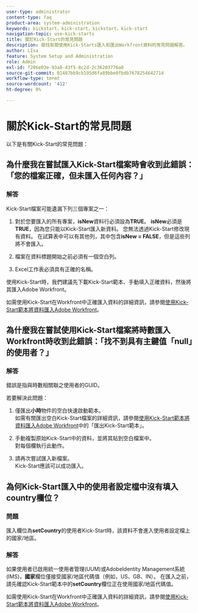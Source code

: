 ```yaml
---
user-type: administrator
content-type: faq
product-area: system-administration
keywords: kickstart，kick-start，kickstart，kick-start
navigation-topic: use-kick-starts
title: 關於Kick-Start的常見問題
description: 尋找有關使用Kick-Starts匯入和匯出Workfront資料的常見問題解答。
author: LIsa
feature: System Setup and Administration
role: Admin
exl-id: f286e03e-93a8-43f5-8c2d-2c36203776a8
source-git-commit: 01487bb9cb195d6fa89bbe0fbdb7678254642714
workflow-type: tm+mt
source-wordcount: '412'
ht-degree: 0%

---
```


# 關於Kick-Start的常見問題

以下是有關Kick-Start的常見問題：

## 為什麼我在嘗試匯入Kick-Start檔案時會收到此錯誤：「您的檔案正確，但未匯入任何內容？」

### 解答

Kick-Start檔案可能遺漏下列三個專案之一：

1. 對於您要匯入的所有專案，**isNew**&#x200B;資料行必須設為&#x200B;**TRUE**。 **isNew**&#x200B;必須是&#x200B;**TRUE**，因為您只能以Kick-Start匯入新資料。 您無法透過Kick-Start修改現有資料。 在試算表中可以有其他列，其中包含&#x200B;**isNew = FALSE**，但是這些列將不會匯入。

1. 檔&#x200B;案在資料標題開始之前必須有一個空白列。
1. Excel&#x200B;工作表必須具有正確的名稱。

使用Kick-Start時，我們建議先下載Kick-Start範本、手動填入正確資料，然後將其匯入Adobe Workfront。

如需使用Kick-Start在Workfront中正確匯入資料的詳細資訊，請參閱[使用Kick-Start範本將資料匯入Adobe Workfront](../../../administration-and-setup/manage-workfront/using-kick-starts/import-data-via-kickstarts.md)。

## 為什麼我在嘗試使用Kick-Start檔案將時數匯入Workfront時收到此錯誤：「找不到具有主鍵值「null」的使用者？」

### 解答

錯誤是指與時數相關聯之使用者的GUID。

若要解決此問題：

1. 僅匯出&#x200B;**小時**&#x200B;物件的空白快速啟動範本。\
   如需有關匯出空白Kick-Start檔案的詳細資訊，請參閱[使用Kick-Start範本將資料匯入Adobe Workfront](../../../administration-and-setup/manage-workfront/using-kick-starts/import-data-via-kickstarts.md)中的「匯出Kick-Start範本」。

1. 手動複製原始Kick-Start中的資料，並將其貼到空白檔案中。\
   對每個欄執行此動作。
1. 請再次嘗試匯入新檔案。\
   Kick-Start應該可以成功匯入。

## 為何Kick-Start匯入中的使用者設定檔中沒有填入country欄位？

### 問題

匯入欄位為&#x200B;**setCountry**&#x200B;的使用者Kick-Start時，該資料不會進入使用者設定檔上的國家/地區。

### 解答

如果使用者已啟用統一使用者管理(UUM)或AdobeIdentity Management系統(IMS)，**國家**&#x200B;欄位僅接受國家/地區代碼值（例如，US、GB、IN）。 在匯入之前，請先確認Kick-Start範本中的&#x200B;**setCountry**&#x200B;欄位正在使用國家/地區代碼值。

如需使用Kick-Start在Workfront中正確匯入資料的詳細資訊，請參閱[使用Kick-Start範本將資料匯入Adobe Workfront](/help/quicksilver/administration-and-setup/manage-workfront/using-kick-starts/import-data-via-kickstarts.md)。
